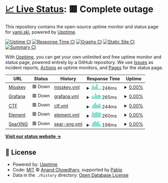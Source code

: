 # [📈 Live Status](https://status.yami.ski): <!--live status--> **🟥 Complete outage**

This repository contains the open-source uptime monitor and status page for [yami.ski](https://hub.yami.ski/), powered by [Upptime](https://github.com/upptime/upptime).

[![Uptime CI](https://github.com/yamisskey/status.yami.ski/workflows/Uptime%20CI/badge.svg)](https://github.com/yamisskey/status.yami.ski/actions?query=workflow%3A%22Uptime+CI%22)
[![Response Time CI](https://github.com/yamisskey/status.yami.ski/workflows/Response%20Time%20CI/badge.svg)](https://github.com/yamisskey/status.yami.ski/actions?query=workflow%3A%22Response+Time+CI%22)
[![Graphs CI](https://github.com/yamisskey/status.yami.ski/workflows/Graphs%20CI/badge.svg)](https://github.com/yamisskey/status.yami.ski/actions?query=workflow%3A%22Graphs+CI%22)
[![Static Site CI](https://github.com/yamisskey/status.yami.ski/workflows/Static%20Site%20CI/badge.svg)](https://github.com/yamisskey/status.yami.ski/actions?query=workflow%3A%22Static+Site+CI%22)
[![Summary CI](https://github.com/yamisskey/status.yami.ski/workflows/Summary%20CI/badge.svg)](https://github.com/yamisskey/status.yami.ski/actions?query=workflow%3A%22Summary+CI%22)

With [Upptime](https://upptime.js.org), you can get your own unlimited and free uptime monitor and status page, powered entirely by a GitHub repository. We use [Issues](https://github.com/yamisskey/status.yami.ski/issues) as incident reports, [Actions](https://github.com/yamisskey/status.yami.ski/actions) as uptime monitors, and [Pages](https://status.yami.ski) for the status page.

<!--start: status pages-->
<!-- This summary is generated by Upptime (https://github.com/upptime/upptime) -->
<!-- Do not edit this manually, your changes will be overwritten -->
<!-- prettier-ignore -->
| URL | Status | History | Response Time | Uptime |
| --- | ------ | ------- | ------------- | ------ |
| <img alt="" src="https://icons.duckduckgo.com/ip3/yami.ski.ico" height="13"> [Misskey](https://yami.ski) | 🟥 Down | [misskey.yml](https://github.com/yamisskey/status.yami.ski/commits/HEAD/history/misskey.yml) | <details><summary><img alt="Response time graph" src="./graphs/misskey/response-time-week.png" height="20"> 246ms</summary><br><a href="https://status.yami.ski/history/misskey"><img alt="Response time 250" src="https://img.shields.io/endpoint?url=https%3A%2F%2Fraw.githubusercontent.com%2Fyamisskey%2Fstatus.yami.ski%2FHEAD%2Fapi%2Fmisskey%2Fresponse-time.json"></a><br><a href="https://status.yami.ski/history/misskey"><img alt="24-hour response time 409" src="https://img.shields.io/endpoint?url=https%3A%2F%2Fraw.githubusercontent.com%2Fyamisskey%2Fstatus.yami.ski%2FHEAD%2Fapi%2Fmisskey%2Fresponse-time-day.json"></a><br><a href="https://status.yami.ski/history/misskey"><img alt="7-day response time 246" src="https://img.shields.io/endpoint?url=https%3A%2F%2Fraw.githubusercontent.com%2Fyamisskey%2Fstatus.yami.ski%2FHEAD%2Fapi%2Fmisskey%2Fresponse-time-week.json"></a><br><a href="https://status.yami.ski/history/misskey"><img alt="30-day response time 250" src="https://img.shields.io/endpoint?url=https%3A%2F%2Fraw.githubusercontent.com%2Fyamisskey%2Fstatus.yami.ski%2FHEAD%2Fapi%2Fmisskey%2Fresponse-time-month.json"></a><br><a href="https://status.yami.ski/history/misskey"><img alt="1-year response time 250" src="https://img.shields.io/endpoint?url=https%3A%2F%2Fraw.githubusercontent.com%2Fyamisskey%2Fstatus.yami.ski%2FHEAD%2Fapi%2Fmisskey%2Fresponse-time-year.json"></a></details> | <details><summary><a href="https://status.yami.ski/history/misskey">0.00%</a></summary><a href="https://status.yami.ski/history/misskey"><img alt="All-time uptime 0.00%" src="https://img.shields.io/endpoint?url=https%3A%2F%2Fraw.githubusercontent.com%2Fyamisskey%2Fstatus.yami.ski%2FHEAD%2Fapi%2Fmisskey%2Fuptime.json"></a><br><a href="https://status.yami.ski/history/misskey"><img alt="24-hour uptime 0.00%" src="https://img.shields.io/endpoint?url=https%3A%2F%2Fraw.githubusercontent.com%2Fyamisskey%2Fstatus.yami.ski%2FHEAD%2Fapi%2Fmisskey%2Fuptime-day.json"></a><br><a href="https://status.yami.ski/history/misskey"><img alt="7-day uptime 0.00%" src="https://img.shields.io/endpoint?url=https%3A%2F%2Fraw.githubusercontent.com%2Fyamisskey%2Fstatus.yami.ski%2FHEAD%2Fapi%2Fmisskey%2Fuptime-week.json"></a><br><a href="https://status.yami.ski/history/misskey"><img alt="30-day uptime 0.00%" src="https://img.shields.io/endpoint?url=https%3A%2F%2Fraw.githubusercontent.com%2Fyamisskey%2Fstatus.yami.ski%2FHEAD%2Fapi%2Fmisskey%2Fuptime-month.json"></a><br><a href="https://status.yami.ski/history/misskey"><img alt="1-year uptime 0.00%" src="https://img.shields.io/endpoint?url=https%3A%2F%2Fraw.githubusercontent.com%2Fyamisskey%2Fstatus.yami.ski%2FHEAD%2Fapi%2Fmisskey%2Fuptime-year.json"></a></details>
| <img alt="" src="https://icons.duckduckgo.com/ip3/grafana.yami.ski.ico" height="13"> [Grafana](https://grafana.yami.ski) | 🟥 Down | [grafana.yml](https://github.com/yamisskey/status.yami.ski/commits/HEAD/history/grafana.yml) | <details><summary><img alt="Response time graph" src="./graphs/grafana/response-time-week.png" height="20"> 265ms</summary><br><a href="https://status.yami.ski/history/grafana"><img alt="Response time 270" src="https://img.shields.io/endpoint?url=https%3A%2F%2Fraw.githubusercontent.com%2Fyamisskey%2Fstatus.yami.ski%2FHEAD%2Fapi%2Fgrafana%2Fresponse-time.json"></a><br><a href="https://status.yami.ski/history/grafana"><img alt="24-hour response time 296" src="https://img.shields.io/endpoint?url=https%3A%2F%2Fraw.githubusercontent.com%2Fyamisskey%2Fstatus.yami.ski%2FHEAD%2Fapi%2Fgrafana%2Fresponse-time-day.json"></a><br><a href="https://status.yami.ski/history/grafana"><img alt="7-day response time 265" src="https://img.shields.io/endpoint?url=https%3A%2F%2Fraw.githubusercontent.com%2Fyamisskey%2Fstatus.yami.ski%2FHEAD%2Fapi%2Fgrafana%2Fresponse-time-week.json"></a><br><a href="https://status.yami.ski/history/grafana"><img alt="30-day response time 270" src="https://img.shields.io/endpoint?url=https%3A%2F%2Fraw.githubusercontent.com%2Fyamisskey%2Fstatus.yami.ski%2FHEAD%2Fapi%2Fgrafana%2Fresponse-time-month.json"></a><br><a href="https://status.yami.ski/history/grafana"><img alt="1-year response time 270" src="https://img.shields.io/endpoint?url=https%3A%2F%2Fraw.githubusercontent.com%2Fyamisskey%2Fstatus.yami.ski%2FHEAD%2Fapi%2Fgrafana%2Fresponse-time-year.json"></a></details> | <details><summary><a href="https://status.yami.ski/history/grafana">0.00%</a></summary><a href="https://status.yami.ski/history/grafana"><img alt="All-time uptime 0.00%" src="https://img.shields.io/endpoint?url=https%3A%2F%2Fraw.githubusercontent.com%2Fyamisskey%2Fstatus.yami.ski%2FHEAD%2Fapi%2Fgrafana%2Fuptime.json"></a><br><a href="https://status.yami.ski/history/grafana"><img alt="24-hour uptime 0.00%" src="https://img.shields.io/endpoint?url=https%3A%2F%2Fraw.githubusercontent.com%2Fyamisskey%2Fstatus.yami.ski%2FHEAD%2Fapi%2Fgrafana%2Fuptime-day.json"></a><br><a href="https://status.yami.ski/history/grafana"><img alt="7-day uptime 0.00%" src="https://img.shields.io/endpoint?url=https%3A%2F%2Fraw.githubusercontent.com%2Fyamisskey%2Fstatus.yami.ski%2FHEAD%2Fapi%2Fgrafana%2Fuptime-week.json"></a><br><a href="https://status.yami.ski/history/grafana"><img alt="30-day uptime 0.00%" src="https://img.shields.io/endpoint?url=https%3A%2F%2Fraw.githubusercontent.com%2Fyamisskey%2Fstatus.yami.ski%2FHEAD%2Fapi%2Fgrafana%2Fuptime-month.json"></a><br><a href="https://status.yami.ski/history/grafana"><img alt="1-year uptime 0.00%" src="https://img.shields.io/endpoint?url=https%3A%2F%2Fraw.githubusercontent.com%2Fyamisskey%2Fstatus.yami.ski%2FHEAD%2Fapi%2Fgrafana%2Fuptime-year.json"></a></details>
| <img alt="" src="https://icons.duckduckgo.com/ip3/ctf.yami.ski.ico" height="13"> [CTF](https://ctf.yami.ski) | 🟥 Down | [ctf.yml](https://github.com/yamisskey/status.yami.ski/commits/HEAD/history/ctf.yml) | <details><summary><img alt="Response time graph" src="./graphs/ctf/response-time-week.png" height="20"> 244ms</summary><br><a href="https://status.yami.ski/history/ctf"><img alt="Response time 216" src="https://img.shields.io/endpoint?url=https%3A%2F%2Fraw.githubusercontent.com%2Fyamisskey%2Fstatus.yami.ski%2FHEAD%2Fapi%2Fctf%2Fresponse-time.json"></a><br><a href="https://status.yami.ski/history/ctf"><img alt="24-hour response time 199" src="https://img.shields.io/endpoint?url=https%3A%2F%2Fraw.githubusercontent.com%2Fyamisskey%2Fstatus.yami.ski%2FHEAD%2Fapi%2Fctf%2Fresponse-time-day.json"></a><br><a href="https://status.yami.ski/history/ctf"><img alt="7-day response time 244" src="https://img.shields.io/endpoint?url=https%3A%2F%2Fraw.githubusercontent.com%2Fyamisskey%2Fstatus.yami.ski%2FHEAD%2Fapi%2Fctf%2Fresponse-time-week.json"></a><br><a href="https://status.yami.ski/history/ctf"><img alt="30-day response time 216" src="https://img.shields.io/endpoint?url=https%3A%2F%2Fraw.githubusercontent.com%2Fyamisskey%2Fstatus.yami.ski%2FHEAD%2Fapi%2Fctf%2Fresponse-time-month.json"></a><br><a href="https://status.yami.ski/history/ctf"><img alt="1-year response time 216" src="https://img.shields.io/endpoint?url=https%3A%2F%2Fraw.githubusercontent.com%2Fyamisskey%2Fstatus.yami.ski%2FHEAD%2Fapi%2Fctf%2Fresponse-time-year.json"></a></details> | <details><summary><a href="https://status.yami.ski/history/ctf">0.00%</a></summary><a href="https://status.yami.ski/history/ctf"><img alt="All-time uptime 0.00%" src="https://img.shields.io/endpoint?url=https%3A%2F%2Fraw.githubusercontent.com%2Fyamisskey%2Fstatus.yami.ski%2FHEAD%2Fapi%2Fctf%2Fuptime.json"></a><br><a href="https://status.yami.ski/history/ctf"><img alt="24-hour uptime 0.00%" src="https://img.shields.io/endpoint?url=https%3A%2F%2Fraw.githubusercontent.com%2Fyamisskey%2Fstatus.yami.ski%2FHEAD%2Fapi%2Fctf%2Fuptime-day.json"></a><br><a href="https://status.yami.ski/history/ctf"><img alt="7-day uptime 0.00%" src="https://img.shields.io/endpoint?url=https%3A%2F%2Fraw.githubusercontent.com%2Fyamisskey%2Fstatus.yami.ski%2FHEAD%2Fapi%2Fctf%2Fuptime-week.json"></a><br><a href="https://status.yami.ski/history/ctf"><img alt="30-day uptime 0.00%" src="https://img.shields.io/endpoint?url=https%3A%2F%2Fraw.githubusercontent.com%2Fyamisskey%2Fstatus.yami.ski%2FHEAD%2Fapi%2Fctf%2Fuptime-month.json"></a><br><a href="https://status.yami.ski/history/ctf"><img alt="1-year uptime 0.00%" src="https://img.shields.io/endpoint?url=https%3A%2F%2Fraw.githubusercontent.com%2Fyamisskey%2Fstatus.yami.ski%2FHEAD%2Fapi%2Fctf%2Fuptime-year.json"></a></details>
| <img alt="" src="https://icons.duckduckgo.com/ip3/element.yami.ski.ico" height="13"> [Element](https://element.yami.ski) | 🟥 Down | [element.yml](https://github.com/yamisskey/status.yami.ski/commits/HEAD/history/element.yml) | <details><summary><img alt="Response time graph" src="./graphs/element/response-time-week.png" height="20"> 260ms</summary><br><a href="https://status.yami.ski/history/element"><img alt="Response time 215" src="https://img.shields.io/endpoint?url=https%3A%2F%2Fraw.githubusercontent.com%2Fyamisskey%2Fstatus.yami.ski%2FHEAD%2Fapi%2Felement%2Fresponse-time.json"></a><br><a href="https://status.yami.ski/history/element"><img alt="24-hour response time 435" src="https://img.shields.io/endpoint?url=https%3A%2F%2Fraw.githubusercontent.com%2Fyamisskey%2Fstatus.yami.ski%2FHEAD%2Fapi%2Felement%2Fresponse-time-day.json"></a><br><a href="https://status.yami.ski/history/element"><img alt="7-day response time 260" src="https://img.shields.io/endpoint?url=https%3A%2F%2Fraw.githubusercontent.com%2Fyamisskey%2Fstatus.yami.ski%2FHEAD%2Fapi%2Felement%2Fresponse-time-week.json"></a><br><a href="https://status.yami.ski/history/element"><img alt="30-day response time 215" src="https://img.shields.io/endpoint?url=https%3A%2F%2Fraw.githubusercontent.com%2Fyamisskey%2Fstatus.yami.ski%2FHEAD%2Fapi%2Felement%2Fresponse-time-month.json"></a><br><a href="https://status.yami.ski/history/element"><img alt="1-year response time 215" src="https://img.shields.io/endpoint?url=https%3A%2F%2Fraw.githubusercontent.com%2Fyamisskey%2Fstatus.yami.ski%2FHEAD%2Fapi%2Felement%2Fresponse-time-year.json"></a></details> | <details><summary><a href="https://status.yami.ski/history/element">0.00%</a></summary><a href="https://status.yami.ski/history/element"><img alt="All-time uptime 0.00%" src="https://img.shields.io/endpoint?url=https%3A%2F%2Fraw.githubusercontent.com%2Fyamisskey%2Fstatus.yami.ski%2FHEAD%2Fapi%2Felement%2Fuptime.json"></a><br><a href="https://status.yami.ski/history/element"><img alt="24-hour uptime 0.00%" src="https://img.shields.io/endpoint?url=https%3A%2F%2Fraw.githubusercontent.com%2Fyamisskey%2Fstatus.yami.ski%2FHEAD%2Fapi%2Felement%2Fuptime-day.json"></a><br><a href="https://status.yami.ski/history/element"><img alt="7-day uptime 0.00%" src="https://img.shields.io/endpoint?url=https%3A%2F%2Fraw.githubusercontent.com%2Fyamisskey%2Fstatus.yami.ski%2FHEAD%2Fapi%2Felement%2Fuptime-week.json"></a><br><a href="https://status.yami.ski/history/element"><img alt="30-day uptime 0.00%" src="https://img.shields.io/endpoint?url=https%3A%2F%2Fraw.githubusercontent.com%2Fyamisskey%2Fstatus.yami.ski%2FHEAD%2Fapi%2Felement%2Fuptime-month.json"></a><br><a href="https://status.yami.ski/history/element"><img alt="1-year uptime 0.00%" src="https://img.shields.io/endpoint?url=https%3A%2F%2Fraw.githubusercontent.com%2Fyamisskey%2Fstatus.yami.ski%2FHEAD%2Fapi%2Felement%2Fuptime-year.json"></a></details>
| <img alt="" src="https://icons.duckduckgo.com/ip3/search.yami.ski.ico" height="13"> [SearXNG](https://search.yami.ski) | 🟥 Down | [sear-xng.yml](https://github.com/yamisskey/status.yami.ski/commits/HEAD/history/sear-xng.yml) | <details><summary><img alt="Response time graph" src="./graphs/sear-xng/response-time-week.png" height="20"> 198ms</summary><br><a href="https://status.yami.ski/history/sear-xng"><img alt="Response time 221" src="https://img.shields.io/endpoint?url=https%3A%2F%2Fraw.githubusercontent.com%2Fyamisskey%2Fstatus.yami.ski%2FHEAD%2Fapi%2Fsear-xng%2Fresponse-time.json"></a><br><a href="https://status.yami.ski/history/sear-xng"><img alt="24-hour response time 67" src="https://img.shields.io/endpoint?url=https%3A%2F%2Fraw.githubusercontent.com%2Fyamisskey%2Fstatus.yami.ski%2FHEAD%2Fapi%2Fsear-xng%2Fresponse-time-day.json"></a><br><a href="https://status.yami.ski/history/sear-xng"><img alt="7-day response time 198" src="https://img.shields.io/endpoint?url=https%3A%2F%2Fraw.githubusercontent.com%2Fyamisskey%2Fstatus.yami.ski%2FHEAD%2Fapi%2Fsear-xng%2Fresponse-time-week.json"></a><br><a href="https://status.yami.ski/history/sear-xng"><img alt="30-day response time 221" src="https://img.shields.io/endpoint?url=https%3A%2F%2Fraw.githubusercontent.com%2Fyamisskey%2Fstatus.yami.ski%2FHEAD%2Fapi%2Fsear-xng%2Fresponse-time-month.json"></a><br><a href="https://status.yami.ski/history/sear-xng"><img alt="1-year response time 221" src="https://img.shields.io/endpoint?url=https%3A%2F%2Fraw.githubusercontent.com%2Fyamisskey%2Fstatus.yami.ski%2FHEAD%2Fapi%2Fsear-xng%2Fresponse-time-year.json"></a></details> | <details><summary><a href="https://status.yami.ski/history/sear-xng">0.00%</a></summary><a href="https://status.yami.ski/history/sear-xng"><img alt="All-time uptime 0.00%" src="https://img.shields.io/endpoint?url=https%3A%2F%2Fraw.githubusercontent.com%2Fyamisskey%2Fstatus.yami.ski%2FHEAD%2Fapi%2Fsear-xng%2Fuptime.json"></a><br><a href="https://status.yami.ski/history/sear-xng"><img alt="24-hour uptime 0.00%" src="https://img.shields.io/endpoint?url=https%3A%2F%2Fraw.githubusercontent.com%2Fyamisskey%2Fstatus.yami.ski%2FHEAD%2Fapi%2Fsear-xng%2Fuptime-day.json"></a><br><a href="https://status.yami.ski/history/sear-xng"><img alt="7-day uptime 0.00%" src="https://img.shields.io/endpoint?url=https%3A%2F%2Fraw.githubusercontent.com%2Fyamisskey%2Fstatus.yami.ski%2FHEAD%2Fapi%2Fsear-xng%2Fuptime-week.json"></a><br><a href="https://status.yami.ski/history/sear-xng"><img alt="30-day uptime 0.00%" src="https://img.shields.io/endpoint?url=https%3A%2F%2Fraw.githubusercontent.com%2Fyamisskey%2Fstatus.yami.ski%2FHEAD%2Fapi%2Fsear-xng%2Fuptime-month.json"></a><br><a href="https://status.yami.ski/history/sear-xng"><img alt="1-year uptime 0.00%" src="https://img.shields.io/endpoint?url=https%3A%2F%2Fraw.githubusercontent.com%2Fyamisskey%2Fstatus.yami.ski%2FHEAD%2Fapi%2Fsear-xng%2Fuptime-year.json"></a></details>

<!--end: status pages-->

[**Visit our status website →**](https://status.yami.ski)

## 📄 License

- Powered by: [Upptime](https://github.com/upptime/upptime)
- Code: [MIT](./LICENSE) © [Anand Chowdhary](https://anandchowdhary.com), supported by [Pabio](https://pabio.com)
- Data in the `./history` directory: [Open Database License](https://opendatacommons.org/licenses/odbl/1-0/)
